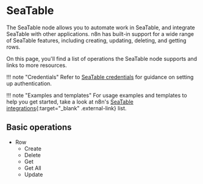 # SeaTable

The SeaTable node allows you to automate work in SeaTable, and integrate SeaTable with other applications. n8n has built-in support for a wide range of SeaTable features, including creating, updating, deleting, and getting rows. 

On this page, you'll find a list of operations the SeaTable node supports and links to more resources.

!!! note "Credentials"
    Refer to [SeaTable credentials](https://docs.n8n.io/integrations/builtin/credentials/salesmate/) for guidance on setting up authentication. 

!!! note "Examples and templates"
    For usage examples and templates to help you get started, take a look at n8n's [SeaTable integrations](https://n8n.io/integrations/salesmate/){:target="_blank" .external-link} list.


## Basic operations

* Row
    * Create
    * Delete
    * Get
    * Get All
    * Update
